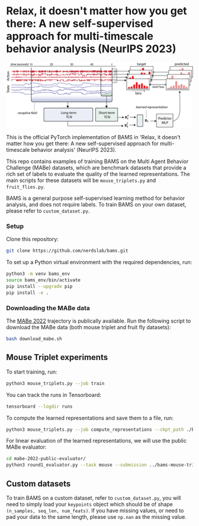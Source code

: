 # Relax, it doesn't matter how you get there: A new self-supervised approach for multi-timescale behavior analysis (NeurIPS 2023)

![Architecture Overview](overview.png)

This is the official PyTorch implementation of BAMS in 'Relax, it doesn't matter how you 
get there: A new self-supervised approach for multi-timescale behavior analysis' 
(NeurIPS 2023).

This repo contains examples of training BAMS on the Multi Agent Behavior Challenge (MABe) 
datasets, which are benchmark datasets that provide a rich set of labels to evaluate the 
quality of the learned representations. The main scripts for these datasets will be 
`mouse_triplets.py` and `fruit_flies.py`.

BAMS is a general purpose self-supervised learning method for behavior analysis, and does
not require labels. To train BAMS on your own dataset, please refer to `custom_dataset.py`.

### Setup

Clone this repository:
```bash
git clone https://github.com/nerdslab/bams.git
```

To set up a Python virtual environment with the required dependencies, run:
```bash
python3 -m venv bams_env
source bams_env/bin/activate
pip install --upgrade pip
pip install -e .
```

### Downloading the MABe data

The [MABe 2022](https://sites.google.com/view/computational-behavior/our-datasets/mabe2022-dataset)
trajectory is publically available.
Run the following script to download the MABe data (both mouse triplet and fruit fly datasets):
```bash
bash download_mabe.sh
```

## Mouse Triplet experiments


To start training, run:
```bash
python3 mouse_triplets.py --job train
```

You can track the runs in Tensorboard:
```bash
tensorboard --logdir runs
```

To compute the learned representations and save them to a file, run:
```bash
python3 mouse_triplets.py --job compute_representations --ckpt_path ./bams-mouse-triplet-2023-12-04-14-42-44.pt
```

For linear evaluation of the learned representations, we will use the public
MABe evaluator:
```bash
cd mabe-2022-public-evaluator/
python3 round1_evaluator.py --task mouse --submission ../bams-mouse-triplet-2023-11-30-17-49-59_submission.npy --labels ../data/mabe/mouse_triplets_test_labels.npy
```

## Custom datasets

To train BAMS on a custom dataset, refer to `custom_dataset.py`, you will need to
simply load your `keypoints` object which should be of shape `(n_samples, seq_len, num_feats)`. 
If you have missing values, or need to pad your data to the same length, please use `np.nan`
as the missing value.
